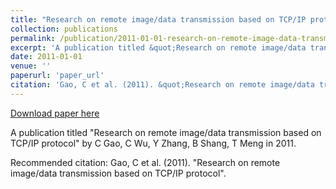 ```yaml
---
title: "Research on remote image/data transmission based on TCP/IP protocol"
collection: publications
permalink: /publication/2011-01-01-research-on-remote-image-data-transmission-based-on-tcp-
excerpt: 'A publication titled &quot;Research on remote image/data transmission based on TCP/IP protocol&quot; by C Gao, C Wu, Y Zhang, B Shang, T Meng in 2011.'
date: 2011-01-01
venue: ''
paperurl: 'paper_url'
citation: 'Gao, C et al. (2011). &quot;Research on remote image/data transmission based on TCP/IP protocol&quot;.'
---
```


<a href='paper_url'>Download paper here</a>

A publication titled &quot;Research on remote image/data transmission based on TCP/IP protocol&quot; by C Gao, C Wu, Y Zhang, B Shang, T Meng in 2011.

Recommended citation: Gao, C et al. (2011). "Research on remote image/data transmission based on TCP/IP protocol".